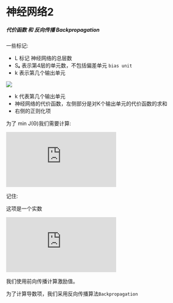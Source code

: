 
# 神经网络2

##### 代价函数 和 反向传播 Backpropagation

一些标记:

 - L 标记 神经网络的总层数
 - S₄ 表示第4层的单元数，不包括偏差单元 `bias unit`
 - k 表示第几个输出单元

![](https://raw.githubusercontent.com/mebusy/notes/master/imgs/Neural_costFunc.png)

 - k 代表第几个输出单元
 - 神经网络的代价函数，左侧部分是对K个输出单元的代价函数的求和
 - 右侧的正则化项

为了 min J(Θ)我们需要计算:

![](http://www.sciweavers.org/tex2img.php?eq=%5C%5CJ%28%5CTheta%29%5C%5C%5C%5C%20%5Cfrac%7B%5Cpartial%20%7D%7B%5Cpartial%20%5CTheta_%7Bij%7D%5E%7B%28l%29%7D%7DJ%28%5CTheta%29&bc=White&fc=Black&im=jpg&fs=12&ff=arev&edit=)

记住:

这项是一个实数

![](http://www.sciweavers.org/tex2img.php?eq=%5CTheta_%7Bij%7D%5E%7B%28l%29%7D%20%5C%2C%20%5Cepsilon%5C%2C%20%5Cmathbb%7BR%7D&bc=White&fc=Black&im=jpg&fs=12&ff=arev&edit=)

我们使用前向传播计算激励值。

为了计算导数项，我们采用反向传播算法`Backpropagation`

